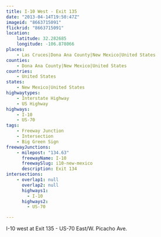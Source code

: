 ```yaml
---
title: I-10 West - Exit 135
date: "2013-04-14T19:50:47Z"
imageid: "8663715091"
flickrid: "8663715091"
location:
    latitude: 32.282685
    longitude: -106.878066
places:
    - Las Cruces|Dona Ana County|New Mexico|United States
counties:
    - Dona Ana County|New Mexico|United States
countries:
    - United States
states:
    - New Mexico|United States
highwaytypes:
    - Interstate Highway
    - US Highway
highways:
    - I-10
    - US-70
tags:
    - Freeway Junction
    - Intersection
    - Big Green Sign
freewayJunctions:
    - milepost: "134.63"
      freewayName: I-10
      freewaySlug: i10-new-mexico
      description: Exit 134
intersections:
    - overlap1: null
      overlap2: null
      highways1:
        - I-10
      highways2:
        - US-70

---
```

I-10 west at Exit 135 - US-70 East/W. Picacho Ave.
